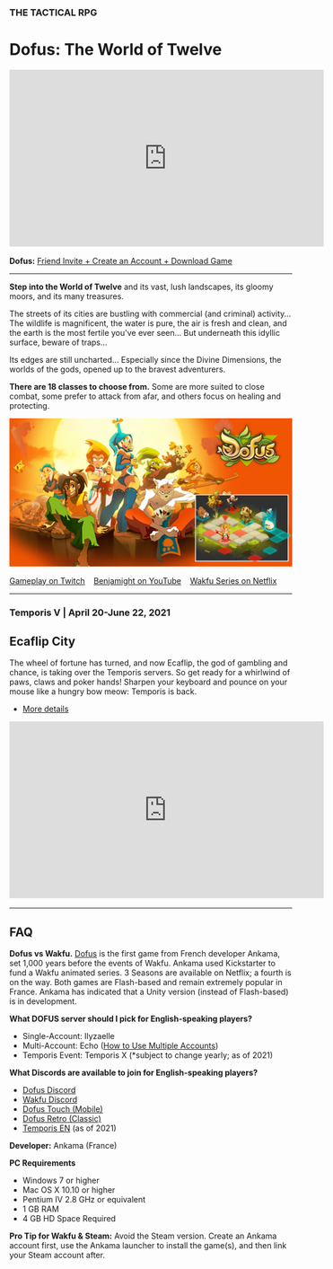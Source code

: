 ### THE TACTICAL RPG

# Dofus: The World of Twelve

<p><div class="video-container">
<iframe class="video" width="560" height="315" src="https://www.youtube.com/embed/eBuwY51iB80?controls=0" title="YouTube video player" frameborder="0" allow="accelerometer; autoplay; clipboard-write; encrypted-media; gyroscope; picture-in-picture" allowfullscreen></iframe>
</div></p>

<i class="fas fa-sign-in-alt"></i> **Dofus:** [Friend Invite + Create an Account + Download Game](http://www.dofus.com/en/play/tethyrplays)

---

**Step into the World of Twelve** and its vast, lush landscapes, its gloomy moors, and its many treasures.

The streets of its cities are bustling with commercial (and criminal) activity... The wildlife is magnificent, the water is pure, the air is fresh and clean, and the earth is the most fertile you've ever seen... But underneath this idyllic surface, beware of traps...

Its edges are still uncharted... Especially since the Divine Dimensions, the worlds of the gods, opened up to the bravest adventurers.

**There are 18 classes to choose from.** Some are more suited to close combat, some prefer to attack from afar, and others focus on healing and protecting.

![Image](/assets/img/dofus-carousel.png)

<i class="fas fa-play"></i> [Gameplay on Twitch](https://www.twitch.tv/directory/game/Dofus) &nbsp;&nbsp; <i class="fas fa-play"></i> [Benjamight on YouTube](https://www.youtube.com/channel/UC1oMaFw3aQeg3p2swpGggCg) &nbsp;&nbsp; <i class="fas fa-play"></i> [Wakfu Series on Netflix](https://www.netflix.com/title/80003196)

---

### Temporis V | April 20-June 22, 2021
## Ecaflip City

The wheel of fortune has turned, and now Ecaflip, the god of gambling and chance, is taking over the Temporis servers. So get ready for a whirlwind of paws, claws and poker hands! Sharpen your keyboard and pounce on your mouse like a hungry bow meow: Temporis is back.

- [More details](https://www.dofus.com/en/mmorpg/news/temporis-server)

<p><div class="video-container">
<iframe class="video" width="560" height="315" src="https://www.youtube.com/embed/53ayTAha9J8" title="YouTube video player" frameborder="0" allow="accelerometer; autoplay; clipboard-write; encrypted-media; gyroscope; picture-in-picture" allowfullscreen></iframe>
</div></p>

---

## FAQ

**Dofus vs Wakfu.** [Dofus](http://www.dofus.com/en/play/tethyrplays) is the first game from French developer Ankama, set 1,000 years before the events of Wakfu. Ankama used Kickstarter to fund a Wakfu animated series. 3 Seasons are available on Netflix; a fourth is on the way. Both games are Flash-based and remain extremely popular in France. Ankama has indicated that a Unity version (instead of Flash-based) is in development.

**What DOFUS server should I pick for English-speaking players?**
- Single-Account: Ilyzaelle
- Multi-Account: Echo \([How to Use Multiple Accounts](https://www.youtube.com/watch?v=A-RJV9uGbko)\)
- Temporis Event: Temporis X (*subject to change yearly; as of 2021)

**What Discords are available to join for English-speaking players?**
- [Dofus Discord](https://discord.me/dofus)
- [Wakfu Discord](https://discord.gg/pGJKNzG)
- [Dofus Touch (Mobile)](https://discord.gg/dofustouch)
- [Dofus Retro (Classic)](https://discord.gg/YR2cwZb)
- [Temporis EN](https://discord.gg/ARkefpJ9cE) (as of 2021)

**Developer:** Ankama (France)

**PC Requirements**
* Windows 7 or higher
* Mac OS X 10.10 or higher
* Pentium IV 2.8 GHz or equivalent
* 1 GB RAM
* 4 GB HD Space Required

**Pro Tip for Wakfu & Steam:** Avoid the Steam version. Create an Ankama account first, use the Ankama launcher to install the game(s), and then link your Steam account after.
